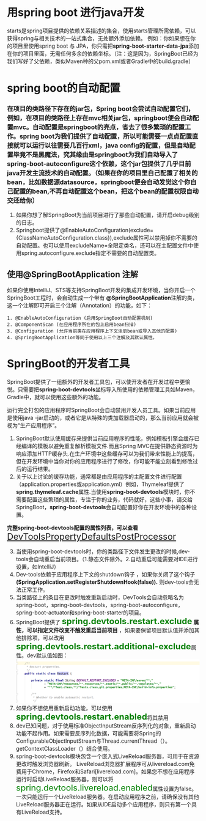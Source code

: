 # 用spring boot 进行java开发
starts是spring项目提供的依赖关系描述的集合，使用starts管理所需依赖，可以获得spring与相关技术的一站式集合，无处额外添加依赖。
例如：你如果想在你的项目里使用spring boot 与 JPA，你只需把**spring-boot-starter-data-jpa**添加在你的项目里面，无需任何多余的依赖坐标。（注：这是因为，SpringBoot已经为我们写好了父依赖，类似Maven种的父pom.xml或者Gradle中的build.gradle）
# spring boot的自动配置
### 在项目的类路径下存在的jar包，Spring boot会尝试自动配置它们，例如，在项目的类路径上存在mvc相关jar包，springboot便会自动配置mvc。自动配置是springboot的亮点，省去了很多繁琐的配置工作。spring boot为我们提供了自动配置，所以可能需要一点点配置直接就可以运行以往需要几百行xml，java config的配置，但是自动配置毕竟不是黑魔法，究其缘由是springboot为我们自动导入了**spring-boot-autoconfigure**这个依赖，这个jar包提供了几乎目前java开发主流技术的自动配置。（如果在你的项目里自己配置了相关的bean，比如数据源datasource，springboot便会自动发觉这个你自己配置的bean,不再自动配置这个bean，把这个bean的配置权限自动交还给你）

1. 如果你想了解SpringBoot为当前项目进行了那些自动配置，请开启debug级别的日志。
2. Springboot提供了@EnableAutoConfiguration(exclude={ClassNameAutoConfiguration.class}),exclude属性可以禁用掉你不需要的自动配置。也可以使用excludeName=全限定类名，还可以在主配置文件中使用spring.autoconfigure.exclude指定不需要的自动配置类。 
## 使用@SpringBootApplication 注解
如果你使用IntelliJ、STS等支持SpringBoot开发的集成开发环境，当你开启一个SpringBoot工程时，会自动生成一个带有 **@SpringBootApplication**注解的类，这一个注解即可开启三个注解（Annotation）的功能，如下：
    
    1. @EnableAutoConfiguration (启用SpringBoot自动配置机制)
    2. @ComponentScan (在应用程序所在的包上启用bean扫描)
    3. @Configuration (允许当前类在应用程序上下文注册bean或导入其他的配置)
    4. @SpringBootApplication等同于使用以上三个注解及其默认属性。
   
# SpringBoot的开发者工具
SpringBoot提供了一组额外的开发者工具包，可以使开发者在开发过程中更愉悦。只需要把**spring-boot-devtools**坐标导入所使用的依赖管理工具如Maven，Gradle中，就可以使用这些额外的功能。

运行完全打包的应用程序时SpringBoot会自动禁用开发人员工具。如果当前应用是使用java -jar启动的，或者它是从特殊的类加载器启动的，那么当前应用就会被视为“生产应用程序”。

1. SpringBoot默认使用缓存来提供当前应用程序的性能，例如模板引擎会缓存已经编译的模板以避免重复解析模板文件.而且Spring MVC在提供静态资源时为响应添加HTTP缓存头.在生产环境中这些缓存可以为我们带来性能上的提高，但在开发环境中当你对你的应用程序进行了修改，你可能不能立刻看到修改过后的运行结果。
2. 关于以上讨论的缓存功能，通常都是由应用程序的主配置文件进行配置（application.properties或application.yml）例如，Thymeleaf提供了**spring.thymeleaf.cache**属性.当使用**spring-boot-devtools**模块时，你不需要配置这些繁琐的属性，专注于你的业务，代码就好，这些小事，请交给SpringBoot，**spring-boot-devtools**会自动配置好你在开发环境中的各种设置。

  
  **完整spring-boot-devtools配置的属性列表，可以查看**<a style="font-size:23px;" href="https://github.com/spring-projects/spring-boot/blob/v2.1.0.RELEASE/spring-boot-project/spring-boot-devtools/src/main/java/org/springframework/boot/devtools/env/DevToolsPropertyDefaultsPostProcessor.java">DevToolsPropertyDefaultsPostProcessor</a>

 3. 当使用spring-boot-devtools时，你的类路径下文件发生更改的时候,dev-tools会自动重启当前项目。（1.静态文件除外。2.自动重启可能需要对IDE进行设置，如IntelliJ）
 4. Dev-tools依赖于应用程序上下文的shutdown钩子 ，如果你关闭了这个钩子 **(SpringApplication.setRegisterShutdownHook(false)).** 则dev-tools会无法正常工作。
 5. 当类路径上的条目在更改时触发重新启动时，DevTools会自动忽略名为spring-boot，spring-boot-devtools，spring-boot-autoconfigure，spring-boot-actuator和spring-boot-starter的项目。
 6. SpringBoot提供了 <strong class="arrt">spring.devtools.restart.exclude</strong> **属性，可以指定文件改变不触发重启当前项目** ，如果要保留项目默认值并添加其他排除项，可以改用<strong class="arrt">spring.devtools.restart.additional-exclude</strong>属性。dev默认值如图：![](/image/restart-1.png)
 7. 如果你不想使用重新启动功能，可以使用<b class="arrt">spring.devtools.restart.enabled</b>将其禁用
 8. dev已知问题，对于使用标准ObjectInputStream反序列化的对象，重新启动功能不起作用。如果需要反序列化数据，可能需要将Spring的ConfigurableObjectInputStream与Thread.currentThread（）。getContextClassLoader（）结合使用。
 9. spring-boot-devtools模块包含一个嵌入式LiveReload服务器，可用于在资源更改时触发浏览器刷新。 LiveReload浏览器扩展程序可从livereload.com免费用于Chrome，Firefox和Safari[livereload.com]。如果您不想在应用程序运行时启动LiveReload服务器，则可以将<a class="arrt">spring.devtools.livereload.enabled</a>属性设置为false。一次只能运行一个LiveReload服务器。在启动应用程序之前，请确保没有其他LiveReload服务器正在运行。如果从IDE启动多个应用程序，则只有第一个具有LiveReload支持。


 <style>
.arrt{
color:green;
font-size:22px;
}
</style>
